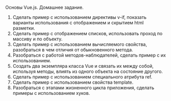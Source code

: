 Основы Vue.js. Домашнее задание.

1) Сделать пример с использованием директивы v-if, показать
варианты использования с отображением и скрытием html разметки.
2) Сделать пример с отображением списков, использовать проход по
массиву и по объекту.
3) Сделать пример с использованием вычисляемого свойства,
разобраться в чем отличия от обыкновенного метода.
4) Разобраться с работой методов-наблюдателей, сделать пример с их
использованием.
5) Создать два экземпляра класса Vue и связать их между собой,
используя методы, влиять из одного объекта на состояние другого.
6) Сделать пример с использованием специального атрибута ref.
7) Сделать пример с использованием свойства template.
8) Разобраться с этапами жизненного цикла приложения, сделать
примеры с использованием хуков.